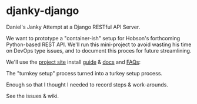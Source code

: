 # djanky-django
Daniel's Janky Attempt at a Django RESTful API Server.

We want to prototype a "container-ish" setup for Hobson's forthcoming Python-based REST API. We'll run this mini-project to avoid wasting his time on DevOps type issues, and to document this proces for future streamlining.

We'll use the [project site](https://www.djangoproject.com/) install [guide](https://docs.djangoproject.com/en/2.2/intro/install/) & [docs](https://docs.djangoproject.com/en/2.2/topics/install/) and [FAQs](https://docs.djangoproject.com/en/2.2/faq/install/#faq-python-version-support):

The "turnkey setup" process turned into a turkey setup process.  

Enough so that I thought I needed to record steps & work-arounds. 

See the issues & wiki.
